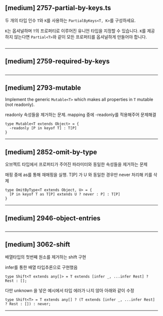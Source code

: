 
## [medium] 2757-partial-by-keys.ts

 두 개의 타입 인수 `T`와 `K`를 사용하는 `PartialByKeys<T, K>`를 구성하세요.

  `K`는 옵셔널하며 `T`의 프로퍼티로 이루어진 유니언 타입을 지정할 수 있습니다. `K`를 제공하지 않는다면 `Partial<T>`와 같이 모든 프로퍼티를 옵셔널하게 만들어야 합니다.



```
```

------

## [medium] 2759-required-by-keys

```
```

------

## [medium] 2793-mutable

  Implement the generic ```Mutable<T>``` which makes all properties in ```T``` mutable (not readonly).

  readonly 속성들을 제거하는 문제. mapping 중에 -readonly를 적용해주어 문제해결

```
type Mutable<T extends Object> = {
  -readonly [P in keyof T] : T[P]
}
```

------

## [medium] 2852-omit-by-type

오브젝트 타입에서 프로퍼티가 주어진 파라미터와 동일한 속성들을 제거하는 문제

매핑 중에 as를 통해 재매핑을 실행. T[P] 가 U 와 동일한 경우만 never 처리해 키를 삭제

```
type OmitByType<T extends Object, U> = {
  [P in keyof T as T[P] extends U ? never : P] : T[P]
}
```

------

## [medium] 2946-object-entries

```
```

------

## [medium] 3062-shift

배열타입의 첫번째 원소를 제거하는 shift 구현

infer를 통한 배열 타입추론으로 구현했음

```
type Shift<T extends any[]> = T extends [infer _, ...infer Rest] ? Rest : [];
```

다만 unknown 을 넣은 예시에서 타입 에러가 나지 않아 아래와 같이 수정

```
type Shift<T> = T extends any[] ? (T extends [infer _, ...infer Rest] ? Rest : []) : never;
```

------